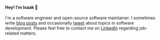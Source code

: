 #### Hey! I’m Isaak 👋

I'm a software engineer and open-source software maintainer. I sometimes write [blog posts](https://isaak.dev/) and occasionally [tweet](https://twitter.com/likid_geimfari) about topics in 
software development. Please feel free to contact me on [LinkedIn](https://www.linkedin.com/in/likid/) regarding job-related matters.
